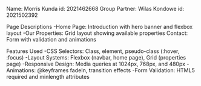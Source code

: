 Name: Morris Kunda    id: 2021462668
Group Partner: Wilas Kondowe  id: 2021502392


Page Descriptions
-Home Page: Introduction with hero banner and flexbox layout
-Our Properties: Grid layout showing available properties
Contact: Form with validation and animations

Features Used
-CSS Selectors: Class, element, pseudo-class (:hover, :focus)
-Layout Systems: Flexbox (navbar, home page), Grid (properties page)
-Responsive Design: Media queries at 1024px, 768px, and 480px
-Animations: @keyframes fadeIn, transition effects
-Form Validation: HTML5 required and minlength attributes